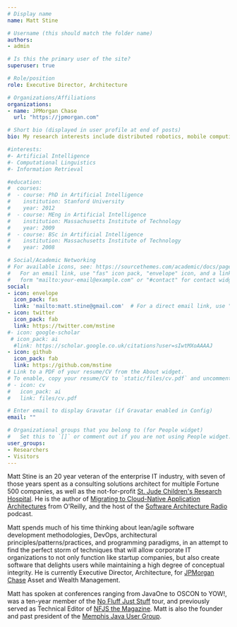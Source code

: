 ```yaml
---
# Display name
name: Matt Stine

# Username (this should match the folder name)
authors:
- admin

# Is this the primary user of the site?
superuser: true

# Role/position
role: Executive Director, Architecture

# Organizations/Affiliations
organizations:
- name: JPMorgan Chase
  url: "https://jpmorgan.com"

# Short bio (displayed in user profile at end of posts)
bio: My research interests include distributed robotics, mobile computing and programmable matter.

#interests:
#- Artificial Intelligence
#- Computational Linguistics
#- Information Retrieval

#education:
#  courses:
#  - course: PhD in Artificial Intelligence
#    institution: Stanford University
#    year: 2012
#  - course: MEng in Artificial Intelligence
#    institution: Massachusetts Institute of Technology
#    year: 2009
#  - course: BSc in Artificial Intelligence
#    institution: Massachusetts Institute of Technology
#    year: 2008

# Social/Academic Networking
# For available icons, see: https://sourcethemes.com/academic/docs/page-builder/#icons
#   For an email link, use "fas" icon pack, "envelope" icon, and a link in the
#   form "mailto:your-email@example.com" or "#contact" for contact widget.
social:
- icon: envelope
  icon_pack: fas
  link: 'mailto:matt.stine@gmail.com'  # For a direct email link, use "mailto:test@example.org".
- icon: twitter
  icon_pack: fab
  link: https://twitter.com/mstine
#- icon: google-scholar
 # icon_pack: ai
  #link: https://scholar.google.co.uk/citations?user=sIwtMXoAAAAJ
- icon: github
  icon_pack: fab
  link: https://github.com/mstine
# Link to a PDF of your resume/CV from the About widget.
# To enable, copy your resume/CV to `static/files/cv.pdf` and uncomment the lines below.
# - icon: cv
#   icon_pack: ai
#   link: files/cv.pdf

# Enter email to display Gravatar (if Gravatar enabled in Config)
email: ""

# Organizational groups that you belong to (for People widget)
#   Set this to `[]` or comment out if you are not using People widget.
user_groups:
- Researchers
- Visitors
---
```


Matt Stine is an 20 year veteran of the enterprise IT industry, with seven of those years spent as a consulting solutions architect for multiple Fortune 500 companies, as well as the not-for-profit [St. Jude Children's Research Hospital](https://www.stjude.org). He is the author of [Migrating to Cloud-Native Application Architectures](http://www.oreilly.com/programming/free/migrating-cloud-native-application-architectures.csp) from O'Reilly, and the host of the [Software Architecture Radio](http://www.softwarearchitecturerad.io) podcast.

Matt spends much of his time thinking about lean/agile software development methodologies, DevOps, architectural principles/patterns/practices, and programming paradigms, in an attempt to find the perfect storm of techniques that will allow corporate IT organizations to not only function like startup companies, but also create software that delights users while maintaining a high degree of conceptual integrity. He is currently Executive Director, Architecture, for [JPMorgan Chase](https://www.jpmorgan.com/) Asset and Wealth Management.

Matt has spoken at conferences ranging from JavaOne to OSCON to YOW!, was a ten-year member of the [No Fluff Just Stuff](https://nofluffjuststuff.com) tour, and previously served as Technical Editor of [NFJS the Magazine](https://nofluffjuststuff.com/magazine/). Matt is also the founder and past president of the [Memphis Java User Group](http://www.memphisjug.org).